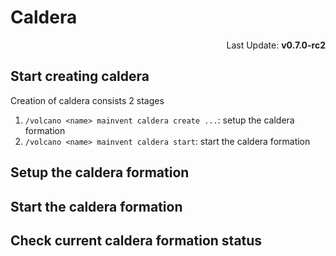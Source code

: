 # Caldera
<p align="right">Last Update: <b>v0.7.0-rc2</b></p>

## Start creating caldera
Creation of caldera consists 2 stages
1. `/volcano <name> mainvent caldera create ...`: setup the caldera formation
2. `/volcano <name> mainvent caldera start`: start the caldera formation

## Setup the caldera formation

## Start the caldera formation

## Check current caldera formation status

